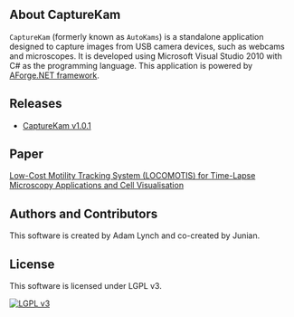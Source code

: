 ## About CaptureKam

`CaptureKam` (formerly known as `AutoKams`) is a standalone application designed to capture images from USB camera devices, such as webcams and microscopes. It is developed using Microsoft Visual Studio 2010 with C# as the programming language. This application is powered by [AForge.NET framework][aforgenet].

## Releases

- [CaptureKam v1.0.1](https://github.com/junian/CaptureKam/releases/download/1.0.1/CaptureKam-mark1.0.1.zip)

## Paper

[Low-Cost Motility Tracking System (LOCOMOTIS) for Time-Lapse Microscopy Applications and Cell Visualisation][paper-url]

## Authors and Contributors
This software is created by Adam Lynch and co-created by Junian.

## License
This software is licensed under LGPL v3.

[![LGPL v3][lgpl-logo]][license]

[lgpl-logo]: https://www.gnu.org/graphics/lgplv3-88x31.png "LGPL v3"
[license]: https://github.com/junian/CaptureKam/blob/master/LICENSE
[aforgenet]: http://www.aforgenet.com/ "AForge.NET"
[paper-url]: http://journals.plos.org/plosone/article?id=10.1371/journal.pone.0103547
